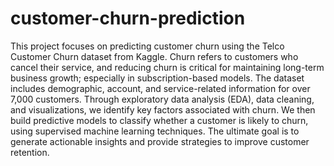 # customer-churn-prediction

This project focuses on predicting customer churn using the Telco Customer Churn dataset from Kaggle. Churn refers to customers who cancel their service, and reducing churn is critical for maintaining long-term business growth; especially in subscription-based models. The dataset includes demographic, account, and service-related information for over 7,000 customers. Through exploratory data analysis (EDA), data cleaning, and visualizations, we identify key factors associated with churn. We then build predictive models to classify whether a customer is likely to churn, using supervised machine learning techniques. The ultimate goal is to generate actionable insights and provide strategies to improve customer retention.
